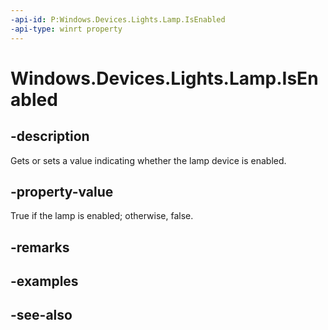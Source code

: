 ```yaml
---
-api-id: P:Windows.Devices.Lights.Lamp.IsEnabled
-api-type: winrt property
---
```


<!-- Property syntax
public bool IsEnabled { get;  set; }
-->

# Windows.Devices.Lights.Lamp.IsEnabled

## -description
Gets or sets a value indicating whether the lamp device is enabled.

## -property-value
True if the lamp is enabled; otherwise, false.

## -remarks

## -examples

## -see-also

